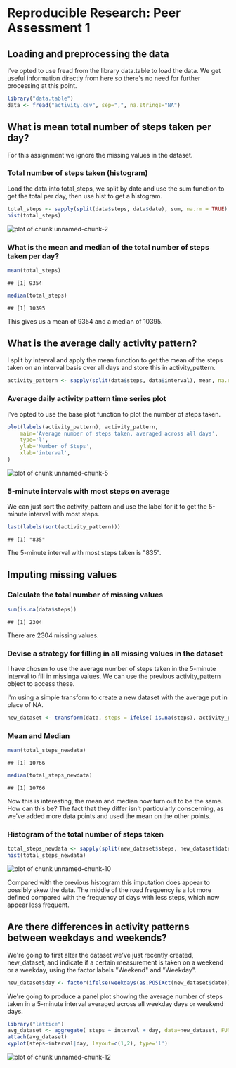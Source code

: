# Reproducible Research: Peer Assessment 1

## Loading and preprocessing the data
I've opted to use fread from the library data.table to load the data. We get useful information directly from here so there's no need for further processing at this point.


```r
library("data.table")
data <- fread("activity.csv", sep=",", na.strings="NA")
```

## What is mean total number of steps taken per day?

For this assignment we ignore the missing values in the dataset.

### Total number of steps taken (histogram)
Load the data into total_steps, we split by date and use the sum function to get the total per day, then use hist to get a histogram.

```r
total_steps <- sapply(split(data$steps, data$date), sum, na.rm = TRUE)
hist(total_steps)
```

![plot of chunk unnamed-chunk-2](figure/unnamed-chunk-2.png) 

### What is the mean and median of the total number of steps taken per day?

```r
mean(total_steps)
```

```
## [1] 9354
```

```r
median(total_steps)
```

```
## [1] 10395
```

This gives us a mean of 9354 and a median of 10395.

## What is the average daily activity pattern?
I split by interval and apply the mean function to get the mean of the steps taken on an interval basis over all days and store this in activity_pattern.


```r
activity_pattern <- sapply(split(data$steps, data$interval), mean, na.rm = TRUE)
```

### Average daily activity pattern time series plot
I've opted to use the base plot function to plot the number of steps taken.


```r
plot(labels(activity_pattern), activity_pattern,
	main='Average number of steps taken, averaged across all days',
	type='l',
	ylab='Number of Steps',
	xlab='interval',
)
```

![plot of chunk unnamed-chunk-5](figure/unnamed-chunk-5.png) 

### 5-minute intervals with most steps on average
We can just sort the activity_pattern and use the label for it to get the 5-minute interval with most steps.

```r
last(labels(sort(activity_pattern)))
```

```
## [1] "835"
```
The 5-minute interval with most steps taken is "835".


## Imputing missing values


### Calculate the total number of missing values

```r
sum(is.na(data$steps))
```

```
## [1] 2304
```

There are 2304 missing values.

### Devise a strategy for filling in all missing values in the dataset

I have chosen to use the average number of steps taken in the 5-minute interval to fill in missinga values. We can use the previous activity_pattern object to access these.

I'm using a simple transform to create a new dataset with the average put in place of NA.


```r
new_dataset <- transform(data, steps = ifelse( is.na(steps), activity_pattern, steps) )
```

### Mean and Median

```r
mean(total_steps_newdata)
```

```
## [1] 10766
```

```r
median(total_steps_newdata)
```

```
## [1] 10766
```

Now this is interesting, the mean and median now turn out to be the same. How can this be? The fact that they differ isn't particularly conscerning, as we've added more data points and used the mean on the other points.

### Histogram of the total number of steps taken

```r
total_steps_newdata <- sapply(split(new_dataset$steps, new_dataset$date), sum, na.rm = TRUE)
hist(total_steps_newdata)
```

![plot of chunk unnamed-chunk-10](figure/unnamed-chunk-10.png) 

Compared with the previous histogram this imputation does appear to possibly skew the data. The middle of the road frequency is a lot more defined compared with the frequency of days with less steps, which now appear less frequent.

## Are there differences in activity patterns between weekdays and weekends?

We're going to first alter the dataset we've just recently created, new_dataset, and indicate if a certain measurement is taken on a weekend or a weekday, using the factor labels "Weekend" and "Weekday".


```r
new_dataset$day <- factor(ifelse(weekdays(as.POSIXct(new_dataset$date)) %in% c("Saturday","Sunday"), 1, 2), labels=c("Weekend","Weekday"))
```

We're going to produce a panel plot showing the average number of steps taken in a 5-minute interval averaged across all weekday days or weekend days.


```r
library("lattice")
avg_dataset <- aggregate( steps ~ interval + day, data=new_dataset, FUN=mean)
attach(avg_dataset)
xyplot(steps~interval|day, layout=c(1,2), type='l')
```

![plot of chunk unnamed-chunk-12](figure/unnamed-chunk-12.png) 

